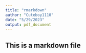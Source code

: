 ```yaml
---
title: "rmarkdown"
author: "Cuteboy1110"
date: "5/29/2023"
output: pdf_document
---
```


## This is a markdown file
